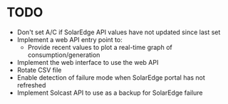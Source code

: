 # TODO

- Don't set A/C if SolarEdge API values have not updated since last set
- Implement a web API entry point to:
  - Provide recent values to plot a real-time graph of consumption/generation
- Implement the web interface to use the web API
- Rotate CSV file
- Enable detection of failure mode when SolarEdge portal has not refreshed
- Implement Solcast API to use as a backup for SolarEdge failure
